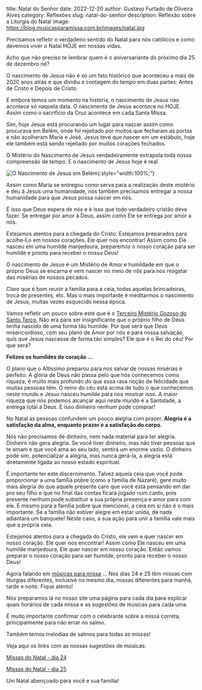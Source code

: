 title: Natal do Senhor
date: 2022-12-20
author: Gustavo Furtado de Oliveira Alves
category: Reflexões
slug: natal-do-senhor
description: Reflexão sobre a Liturgia do Natal
image: https://blog.musicasparamissa.com.br/images/natal.jpg


Precisamos refletir o verdadeiro sentido do Natal para nós católicos e como devemos viver o Natal HOJE em nossas vidas.

Acho que não preciso te lembrar quem é o aniversariante do próximo dia 25 de dezembro né?

O nascimento de Jesus não é só um fato histórico que aconteceu a mais de 2020 anos atrás e que dividiu a contagem do tempo em duas partes: 
Antes de Cristo e Depois de Cristo.

E embora temos um momento na história, o nascimento de Jesus não acontece só naquela data. O nascimento de Jesus acontece no HOJE. 
Assim como o sacrifício da Cruz acontece em cada Santa Missa.

Sim, hoje Jesus está procurando um lugar para nascer assim como procurava em Belém, 
onde foi rejeitado por muitos que fecharam as portas e não acolheram Maria e José. 
Jesus teve que nascer em um estábulo, hoje ele também está sendo rejeitado por muitos corações fechados.

O Mistério do Nascimento de Jesus verdadeiramente extrapola toda nossa compreensão de tempo. E o nascimento de Jesus hoje é real.

![O Nascimento de Jesus em Belém](https://blog.musicasparamissa.com.br/images/natal.jpg){:style="width:100%;"}

Assim como Maria se entregou como serva para a realização deste mistério e deu à Jesus uma humanidade, nós também precisamos entregar
a nossa humanidade para que Jesus possa nascer em nós.

É isso que Deus espera de nós e é isso que todo verdadeiro cristão deve fazer. 
Se entregar por amor à Deus, assim como Ele se entrega por amor a nós.

Estejamos atentos para a chegada do Cristo. Estejamos preparados para acolhe-Lo em nossos corações. 
Ele quer nos encontrar! Assim como Ele nasceu em uma humilde manjedoura, 
preparemos o nosso coração para ser humilde e pronto para receber o nosso Deus!

O nascimento de Jesus é um Mistério de Amor e humildade em que o próprio Deus se encarna e vem nascer no meio de nós 
para nos resgatar das misérias de nossos pecados.

Claro que é bom reunir a família para a ceia, todas aquelas brincadeiras, troca de presentes, etc. 
Mas o mais importante é meditarmos o nascimento de Jesus, muitas vezes esquecido nessa época.

Vamos refletir um pouco sobre este que é o [Terceiro Mistério Gozoso do Santo Terço](http://blog.musicasparamissa.com.br/o-instrumento-mais-importante-musico-catolico.html). 
Não era para ser insignificante que o próprio filho de Deus tenha nascido de uma forma tão humilde. 
Por que será que Deus misericordioso, com seu plano de Amor por nós e para nossa salvação, quis que Jesus nascesse de forma tão simples? 
Ele que é o Rei do céu! Por que será?

__Felizes os humildes de coração ...__

O plano que o Altíssimo preparou para nos salvar de nossas misérias é perfeito. 
A glória de Deus não passa pelo que nós conhecemos como riqueza, é muito mais profundo do que essa rasa noção de felicidade que muitas pessoas têm. 
O reino do céu está acima de tudo o que conhecemos neste mundo e Jesus nasceu humilde para nos mostrar isso. 
A maior riqueza que nós podemos alcançar aqui neste mundo é a Santidade, a entrega total a Deus. E isso dinheiro nenhum pode comprar!

No Natal as pessoas confundem um pouco alegria com prazer. **Alegria é a satisfação da alma, enquanto prazer é a satisfação do corpo.**

Nós não precisamos de dinheiro, nem nada material para ter alegria. Dinheiro não gera alegria. 
Se você tiver dinheiro, mas não tiver pessoas que te amam e que você ama ao seu lado, sentirá um enorme vazio.
O dinheiro pode sim, potencializar a alegria, mas nunca gerá-la, a alegria está diretamente ligada ao nosso estado espiritual.

É importante ter este discernimento. Talvez aquela ceia que você pode proporcionar a uma família pobre (como a família de Nazaré), 
gere muito mais alegria do que aquele presente caro que você está pensando em dar pro seu filho e que no final das contas ficará jogado num canto, 
pois presente nenhum pode substituir a sua própria presença e amor para com ele. 
E mesmo para a família pobre que mencionei, a ceia em si não é o mais importante. 
Se a família não estiver alegre em estar unida, de nada adiantará um banquete! 
Neste caso, a sua ação para unir a família vale mais que a própria ceia.

Estejamos atentos para a chegada do Cristo, ele vem e quer nascer em nosso coração. Ele quer nos encontrar! 
Assim como Ele nasceu em uma humilde manjedoura, Ele quer nascer em nosso coração. 
Então vamos preparar o nosso coração para ser humilde, pronto para receber o nosso Deus!

Agora falando em [músicas para missa](http://www.musicasparamissa.com.br/) ... Nos dias 24 e 25 têm missas com liturgias diferentes, inclusive no mesmo dia, 
missas diferentes para manhã, tarde e noite. Fique atento!

Nós preparamos lá no nosso site uma página para cada dia para explicar quais horários de cada missa e as sugestões de músicas para cada uma.

É muito importante confirmar com o celebrante sobre a missa correta, principalmente para não errar no salmo.

Também temos melodias de salmos para todas as missas!

Veja aqui os links com as nossas sugestões de músicas:

[Missas do Natal - dia 24](http://www.musicasparamissa.com.br/sugestoes-para/missas-do-natal-dia-24/)

[Missas do Natal - dia 25](http://www.musicasparamissa.com.br/sugestoes-para/missas-do-natal-dia-25/)

Um Natal abençoado para você e sua família!

